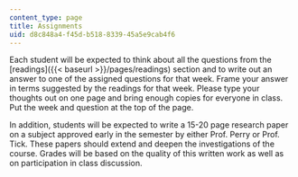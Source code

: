 ```yaml
---
content_type: page
title: Assignments
uid: d8c848a4-f45d-b518-8339-45a5e9cab4f6
---
```


Each student will be expected to think about all the questions from the [readings]({{< baseurl >}}/pages/readings) section and to write out an answer to one of the assigned questions for that week. Frame your answer in terms suggested by the readings for that week. Please type your thoughts out on one page and bring enough copies for everyone in class. Put the week and question at the top of the page.

In addition, students will be expected to write a 15-20 page research paper on a subject approved early in the semester by either Prof. Perry or Prof. Tick. These papers should extend and deepen the investigations of the course. Grades will be based on the quality of this written work as well as on participation in class discussion.